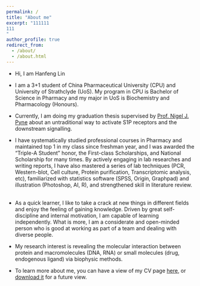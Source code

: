 ```yaml
---
permalink: /
title: "About me"
excerpt: "111111
111
"
author_profile: true
redirect_from: 
  - /about/
  - /about.html
---
```


* Hi, I am Hanfeng Lin
 
* I am a 3+1 student of China Pharmaceutical University (CPU) and University of Strathclyde (UoS). My program in CPU is Bachelor of Science in Pharmacy and my major in UoS is Biochemistry and Pharmacology (Honours). 

* Currently, I am doing my graduation thesis supervised by <a href="https://www.strath.ac.uk/staff/pynenigelprof/">Prof. Nigel J. Pyne</a> about an untraditional way to activate S1P receptors and the downstream signalling. 
 
* I have systematically studied professional courses in Pharmacy and maintained top 1 in my class since freshman year, and I was awarded the “Triple-A Student” honor, the First-class Scholarships, and National Scholarship for many times. By actively engaging in lab researches and writing reports, I have also mastered a series of lab techniques (PCR, Western-blot, Cell culture, Protein purification, Transcriptomic analysis, etc), familiarized with statistics software (SPSS, Origin, Graphpad) and illustration (Photoshop, AI, R), and strengthened skill in literature review.
 
* As a quick learner, I like to take a crack at new things in different fields and enjoy the feeling of gaining knowledge. Driven by great self-discipline and internal motivation, I am capable of learning independently. What is more, I am a considerate and open-minded person who is good at working as part of a team and dealing with diverse people.
 
* My research interest is revealing the molecular interaction between protein and macromolecules (DNA, RNA) or small molecules (drug, endogenous ligand) via biophysic methods.
 
* To learn more about me, you can have a view of my CV page <a href="https://hanfeng-lin.github.io/cv/">here</a>, or <a href="https://hanfeng-lin.github.io/files/Hanfeng_Lin's_CV.pdf">download it</a> for a future view.


<script>
    window.onload = function () {
        setTimeout(function () {
            var archive = document.querySelector("#main>article section");
            var children = archive.children;
            var kill = children[children.length - 1];
            archive.removeChild(kill);
        }, 100);
    }
</script>

<script src="https://v1.cnzz.com/z_stat.php?id=1278007712&web_id=1278007712"></script>
